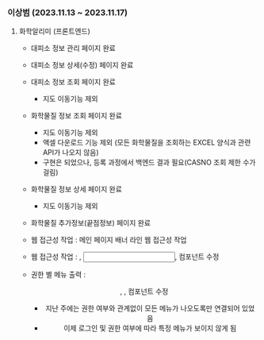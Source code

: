 
### 이상범 (2023.11.13 ~ 2023.11.17)

1. 화학알리미 (프론트엔드)
	- 대피소 정보 관리 페이지 완료
	
	- 대피소 정보 상세(수정) 페이지 완료
	
	- 대피소 정보 조회 페이지 완료 
		- 지도 이동기능 제외
	
	- 화학물질 정보 조회 페이지 완료 
		- 지도 이동기능 제외
		- 액셀 다운로드 기능 제외 (모든 화학물질을 조회하는 EXCEL 양식과 관련 API가 나오지 않음)
		- 구현은 되었으나, 등록 과정에서 백엔드 결과 필요(CASNO 조회 제한 수가 걸림)
	
	- 화학물질 정보 상세 페이지 완료 
		- 지도 이동기능 제외
	
	- 화학물질 추가정보(끝점정보) 페이지 완료
	
	- 웹 접근성 작업 : 메인 페이지 배너 라인 웹 접근성 작업
	- 웹 접근성 작업 : <Table/>, <Input/>, <CommonSelect/> 컴포넌트 수정 
	- 권한 별 메뉴 출력 : <Header/>, <HamburgerBar/>, <SubMenu/> 컴포넌트 수정
		- 지난 주에는 권한 여부와 관계없이 모든 메뉴가 나오도록만 연결되어 있었음
		- 이제 로그인 및 권한 여부에 따라 특정 메뉴가 보이지 않게 됨




